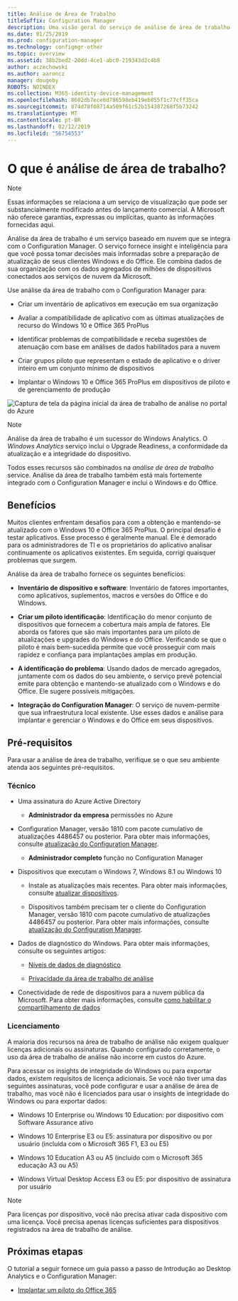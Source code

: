 ```yaml
---
title: Análise de Área de Trabalho
titleSuffix: Configuration Manager
description: Uma visão geral do serviço de análise de área de trabalho integrado com o Configuration Manager.
ms.date: 01/25/2019
ms.prod: configuration-manager
ms.technology: configmgr-other
ms.topic: overview
ms.assetid: 38b2bed2-20dd-4ce1-abc0-219343d2c4b8
author: aczechowski
ms.author: aaroncz
manager: dougeby
ROBOTS: NOINDEX
ms.collection: M365-identity-device-management
ms.openlocfilehash: 8602db7ece8d786598eb419eb855f1c77cff35ca
ms.sourcegitcommit: 874d78f08714a509f61c52b154387268f5b73242
ms.translationtype: MT
ms.contentlocale: pt-BR
ms.lasthandoff: 02/12/2019
ms.locfileid: "56754553"
---
```

# <a name="what-is-desktop-analytics"></a>O que é análise de área de trabalho?

> [!Note]  
> Essas informações se relaciona a um serviço de visualização que pode ser substancialmente modificado antes do lançamento comercial. A Microsoft não oferece garantias, expressas ou implícitas, quanto às informações fornecidas aqui.  

Análise da área de trabalho é um serviço baseado em nuvem que se integra com o Configuration Manager. O serviço fornece insight e inteligência para que você possa tomar decisões mais informadas sobre a preparação de atualização de seus clientes Windows e do Office. Ele combina dados de sua organização com os dados agregados de milhões de dispositivos conectados aos serviços de nuvem da Microsoft. 

Use análise da área de trabalho com o Configuration Manager para:  

- Criar um inventário de aplicativos em execução em sua organização  

- Avaliar a compatibilidade de aplicativo com as últimas atualizações de recurso do Windows 10 e Office 365 ProPlus  

- Identificar problemas de compatibilidade e receba sugestões de atenuação com base em análises de dados habilitados para a nuvem  

- Criar grupos piloto que representam o estado de aplicativo e o driver inteiro em um conjunto mínimo de dispositivos  

- Implantar o Windows 10 e Office 365 ProPlus em dispositivos de piloto e de gerenciamento de produção  

![Captura de tela da página inicial da área de trabalho de análise no portal do Azure](media/portal-home.png)

> [!Note]  
> Análise da área de trabalho é um sucessor do Windows Analytics. O *Windows Analytics* serviço inclui o Upgrade Readiness, a conformidade da atualização e a integridade do dispositivo. 
> 
> Todos esses recursos são combinados na *análise de área de trabalho* service. Análise da área de trabalho também está mais fortemente integrado com o Configuration Manager e inclui o Windows e do Office. 



## <a name="benefits"></a>Benefícios

Muitos clientes enfrentam desafios para com a obtenção e mantendo-se atualizado com o Windows 10 e Office 365 ProPlus. O principal desafio é testar aplicativos. Esse processo é geralmente manual. Ele é demorado para os administradores de TI e os proprietários do aplicativo analisar continuamente os aplicativos existentes. Em seguida, corrigi quaisquer problemas que surgem. 

Análise da área de trabalho fornece os seguintes benefícios:

- **Inventário de dispositivo e software**: Inventário de fatores importantes, como aplicativos, suplementos, macros e versões do Office e do Windows.  

- **Criar um piloto identificação**: Identificação do menor conjunto de dispositivos que fornecem a cobertura mais ampla de fatores. Ele aborda os fatores que são mais importantes para um piloto de atualizações e upgrades do Windows e do Office. Verificando se que o piloto é mais bem-sucedida permite que você prosseguir com mais rapidez e confiança para implantações amplas em produção.  

- **A identificação do problema**: Usando dados de mercado agregados, juntamente com os dados do seu ambiente, o serviço prevê potencial emite para obtenção e mantendo-se atualizado com o Windows e do Office. Ele sugere possíveis mitigações.  

- **Integração do Configuration Manager**: O serviço de nuvem-permite que sua infraestrutura local existente. Use esses dados e análise para implantar e gerenciar o Windows e do Office em seus dispositivos.  



## <a name="prerequisites"></a>Pré-requisitos

Para usar a análise de área de trabalho, verifique se o que seu ambiente atenda aos seguintes pré-requisitos. 


### <a name="technical"></a>Técnico

- Uma assinatura do Azure Active Directory  

    - **Administrador da empresa** permissões no Azure  

- Configuration Manager, versão 1810 com pacote cumulativo de atualizações 4486457 ou posterior. Para obter mais informações, consulte [atualização do Configuration Manager](/sccm/desktop-analytics/connect-configmgr#bkmk_hotfix).  

    - **Administrador completo** função no Configuration Manager  

- Dispositivos que executam o Windows 7, Windows 8.1 ou Windows 10  

    - Instale as atualizações mais recentes. Para obter mais informações, consulte [atualizar dispositivos](/sccm/desktop-analytics/enroll-devices#update-devices).  

    - Dispositivos também precisam ter o cliente do Configuration Manager, versão 1810 com pacote cumulativo de atualizações 4486457 ou posterior. Para obter mais informações, consulte [atualização do Configuration Manager](/sccm/desktop-analytics/connect-configmgr#bkmk_hotfix).  

- Dados de diagnóstico do Windows. Para obter mais informações, consulte os seguintes artigos:  

    - [Níveis de dados de diagnóstico](/sccm/desktop-analytics/enable-data-sharing#diagnostic-data-levels)  

    - [Privacidade da área de trabalho de análise](/sccm/desktop-analytics/privacy)  

- Conectividade de rede de dispositivos para a nuvem pública da Microsoft. Para obter mais informações, consulte [como habilitar o compartilhamento de dados](/sccm/desktop-analytics/enable-data-sharing)  


### <a name="licensing"></a>Licenciamento

A maioria dos recursos na área de trabalho de análise não exigem qualquer licenças adicionais ou assinaturas. Quando configurado corretamente, o uso da área de trabalho de análise não incorre em custos do Azure. 

Para acessar os insights de integridade do Windows ou para exportar dados, existem requisitos de licença adicionais. Se você não tiver uma das seguintes assinaturas, você pode configurar e usar a análise de área de trabalho, mas você não é licenciados para usar o insights de integridade do Windows ou para exportar dados:

- Windows 10 Enterprise ou Windows 10 Education: por dispositivo com Software Assurance ativo  

- Windows 10 Enterprise E3 ou E5: assinatura por dispositivo ou por usuário (incluída com o Microsoft 365 F1, E3 ou E5)  

- Windows 10 Education A3 ou A5 (incluído com o Microsoft 365 educação A3 ou A5)  

- Windows Virtual Desktop Access E3 ou E5: por dispositivo de assinatura por usuário  

> [!Note]  
> Para licenças por dispositivo, você não precisa ativar cada dispositivo com uma licença. Você precisa apenas licenças suficientes para dispositivos registrados na área de trabalho de análise.  


<!-- 
## Top task
> *Optional*  
> *An effective way to structure your overview article is to create an H2 for the top customer tasks and describe how the product/service helps customers with that task.*  
> *Create a new H2 for each task you list.*  
 -->



## <a name="next-steps"></a>Próximas etapas

O tutorial a seguir fornece um guia passo a passo de Introdução ao Desktop Analytics e o Configuration Manager:  

- [Implantar um piloto do Office 365](/sccm/desktop-analytics/tutorial-office-365)  

<!-- for future
- [Deploy Windows 10 to a pilot](/sccm/desktop-analytics/tutorial-windows)  
-->
